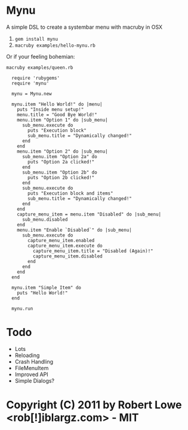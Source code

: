 Mynu
=====

A simple DSL to create a systembar menu with macruby in OSX


1. `gem install mynu`
2. `macruby examples/hello-mynu.rb`

Or if your feeling bohemian:

`macruby examples/queen.rb`


      require 'rubygems'
      require 'mynu'

      mynu = Mynu.new

      mynu.item "Hello World!" do |menu|
        puts "Inside menu setup!"
        menu.title = "Good Bye World!"
        menu.item "Option 1" do |sub_menu|
          sub_menu.execute do
            puts "Execution block"
            sub_menu.title = "Dynamically changed!"
          end
        end
        menu.item "Option 2" do |sub_menu|
          sub_menu.item "Option 2a" do
            puts "Option 2a clicked!"
          end
          sub_menu.item "Option 2b" do
            puts "Option 2b clicked!"
          end
          sub_menu.execute do
            puts "Execution block and items"
            sub_menu.title = "Dynamically changed!"
          end
        end
        capture_menu_item = menu.item "Disabled" do |sub_menu|
          sub_menu.disabled
        end
        menu.item "Enable `Disabled`" do |sub_menu|
          sub_menu.execute do
            capture_menu_item.enabled
            capture_menu_item.execute do
              capture_menu_item.title = "Disabled (Again)!"
              capture_menu_item.disabled
            end
          end
        end
      end

      mynu.item "Simple Item" do
        puts "Hello World!"
      end

      mynu.run



Todo
=====
 * Lots
 * Reloading
 * Crash Handling
 * FileMenuItem
 * Improved API
 * Simple Dialogs?

# Copyright (C) 2011 by Robert Lowe <rob[!]iblargz.com> - MIT

